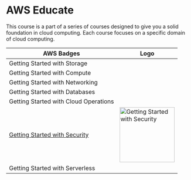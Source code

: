 # AWS Educate

This course is a part of a series of courses designed to give you a solid foundation in cloud computing. Each course focuses on a specific domain of cloud computing.

| AWS Badges                            | Logo |
|---------------------------------------|---|
| Getting Started with Storage          |   |
| Getting Started with Compute          |   |
| Getting Started with Networking       |   |
| Getting Started with Databases        |   |
| Getting Started with Cloud Operations |   |
| [Getting Started with Security](https://github.com/debabrata2050/AWS-reStart/blob/main/AWS%20Educate/6.%20Getting%20Started%20with%20Security.md#getting-started-with-security)        | <img src="https://github.com/user-attachments/assets/29973648-1646-4b7c-80e9-c5141c7f9deb" alt="Getting Started with Security" width="150"/>  |
| Getting Started with Serverless       |   |

